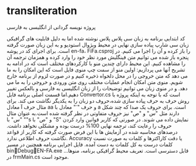transliteration
===============
پروژه نویسه گردانی از انگلیسی به فارسی


کد ابتدایی برنامه به زبان سی پلاس پلاس نوشته شده اما به دلیل قابلیت های گرافیکی زبان سی شارپ پیاده سازی نهایی در محیط ویژوال استودیو و به این زبان صورت گرفته است.
برای اجرای کد در پوشه en-fa، FiFa.csproj را باز کرده و آن را اجرا می کنیم. در پنجره باز شده می توانیم متن فینگلیش مورد نظر خود را وارد کرده و همزمان ترجمه آن را مشاهده کنیم. این محیط دارای چندین منو با کارکردهای مختلف است که در ادامه به تشریح آنها می پردازیم:
اولین منو از سمت چپ منوی فایل است که این امکان را به ما می دهد که متن خروجی را در محل دلخواه ذخیره کنیم و در صورت لزوم از برنامه خارج شویم.
منوی متن امکان انجام عملیات مختلف روی متن ورودی و خروجی را به ما می دهد. و در منوی زبان می توانیم توضیحات را از زبان انگلیسی به فارسی و بالعکس تغییر دهیم.اما قسمت اصلی برنامه فایل Convertor.cs است که با توجه به اینکه پروژه با روش حرف به حرف پیاده سازی شده،حروف دو زبان را به یکدیگر نگاشت می کند. برای مثال حرف آ معادل aa و حرف " َ" معادل با a است. برای حروف یک صدا که چند شکل دارند مثل "س" و "ص" نیز حروف متفاوتی در نظر گرفته شده است.به عنوان مثال "س" با ""s و "ص" با "S" نمایش داده می شوند. در صورتی که کاربر قوانین وارد کردن حروف را رعایت کند، ترجمه نهایی 100% درست بوده و مشکلی نخواهد داشت. درصدهای محاسبه شده در آزمایش ها با این فرض صورت گرفته که کاربر از قواعد نگاشت حروف اطلاعی ندارد.
Accuracy یا دقت کاراکترها و کلمات به صورت نسبت کلمات درست به کل کلمات به دست آمده.
فایل اجرایی برنامه همچنین در مسیر binDebugEN-FA.exe قابل دسترسی است.
تعریف محیط گرافیکی برنامه، منوها... در frmMain.cs موجود است.
